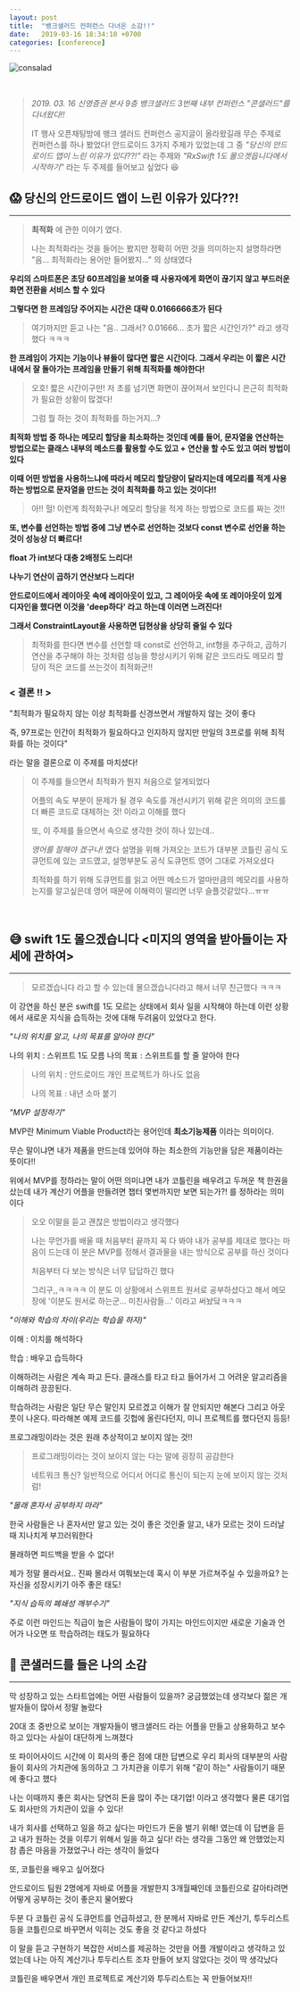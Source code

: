 ```yaml
---
layout: post
title:  "뱅크샐러드 컨퍼런스 다녀온 소감!!"
date:   2019-03-16 18:34:10 +0700
categories: [conference]
---
```

![consalad](https://user-images.githubusercontent.com/31889335/54476387-09bd0480-4840-11e9-9e0d-a3f99914f44c.PNG)

<br>


> _2019. 03. 16 신영증권 본사 9층 뱅크샐러드 3번째 내부 컨퍼런스 "콘샐러드"를 다녀왔다!!_ 
>
> IT 행사 오픈채팅방에 뱅크 샐러드 컨퍼런스 공지글이 올라왔길래 무슨 주제로 컨퍼런스를 하나 봤었다! 안드로이드 3가지 주제가 있었는데 그 중 _"당신의 안드로이드 앱이 느린 이유가 있다??!"_ 라는 주제와 _"RxSwift 1도 몰으겟읍니다에서 시작하기"_ 라는 두 주제를 들어보고 싶었다 😆

## 😱 당신의 안드로이드 앱이 느린 이유가 있다??!
---
>__최적화__ 에 관한 이야기 였다.
>
> 나는 최적화라는 것을 들어는 봤지만 정확히 어떤 것을 의미하는지 설명하라면 "음... 최적화라는 용어만 들어봤지..." 의 상태였다  

__우리의 스마트폰은 초당 60프레임을 보여줄 때 사용자에게 화면이 끊기지 않고 부드러운 화면 전환을 서비스 할 수 있다__

__그렇다면 한 프레임당 주어지는 시간은 대략 0.0166666초가 된다__

>여기까지만 듣고 나는 "음.. 그래서? 0.01666... 초가 짧은 시간인가?" 라고 생각했다 ㅋㅋㅋ

__한 프레임이 가지는 기능이나 뷰들이 많다면 짧은 시간이다. 그래서 우리는 이 짧은 시간 내에서 잘 돌아가는 프레임을 만들기 위해 최적화를 해야한다!__

> 오호! 짧은 시간이구만! 저 초를 넘기면 화면이 끊어져서 보인다니 은근히 최적화가 필요한 상황이 많겠다! 
>
>그럼 뭘 하는 것이 최적화를 하는거지...?

__최적화 방법 중 하나는 메모리 할당을 최소화하는 것인데 예를 들어, 문자열을 연산하는 방법으로는 클래스 내부의 메소드를 활용할 수도 있고 + 연산을 할 수도 있고 여러 방법이 있다__

__이때 어떤 방법을 사용하느냐에 따라서 메모리 할당량이 달라지는데 메모리를 적게 사용하는 방법으로 문자열을 만드는 것이 최적화를 하고 있는 것이다!!__

> 아!! 헐! 이런게 최적화구나! 메모리 할당을 적게 하는 방법으로 코드를 짜는 것!!

__또, 변수를 선언하는 방법 중에 그냥 변수로 선언하는 것보다 const 변수로 선언을 하는 것이 성능상 더 빠르다!__

__float 가 int보다 대충 2배정도 느리다!__

__나누기 연산이 곱하기 연산보다 느리다!__

__안드로이드에서 레이아웃 속에 레이아웃이 있고, 그 레이아웃 속에 또 레이아웃이 있게 디자인을 했다면 이것을 'deep하다' 라고 하는데 이러면 느려진다!__

__그래서 ConstraintLayout을 사용하면 딥현상을 상당히 줄일 수 있다__

> 최적화를 한다면 변수를 선언할 때 const로 선언하고, int형을 추구하고, 곱하기 연산을 추구해야 하는 것처럼 성능을 향상시키기 위해 같은 코드라도 메모리 할당이 적은 코드를 쓰는것이 최적화군!!

### < 결론 !! >

"최적화가 필요하지 않는 이상 최적화를 신경쓰면서 개발하지 않는 것이 좋다 

즉, 97프로는 인간이 최적화가 필요하다고 인지하지 않지만 만일의 3프로를 위해 최적화를 하는 것이다"

라는 말을 결론으로 이 주제를 마치셨다!

> 이 주제를 들으면서 최적화가 뭔지 처음으로 알게되었다
>
>어플의 속도 부분이 문제가 될 경우 속도를 개선시키기 위해 같은 의미의 코드를 더 빠른 코드로 대체하는 것! 이라고 이해를 했다
>
>또, 이 주제를 들으면서 속으로 생각한 것이 하나 있는데..
>
> _영어를 잘해야 겠구나!_ 였다 설명을 위해 가져오는 코드가 대부분 코틀린 공식 도큐먼트에 있는 코드였고, 설명부분도 공식 도큐먼트 영어 그대로 가져오셨다 
>
>최적화를 하기 위해 도큐먼트를 읽고 어떤 메소드가 얼마만큼의 메모리를 사용하는지를 알고싶은데 영어 때문에 이해력이 딸리면 너무 슬플것같았다...ㅠㅠ

<br>

## 😅 swift 1도 몰으겠습니다 <미지의 영역을 받아들이는 자세에 관하여>
---
> 모르겠습니다 라고 할 수 있는데 몰으겠습니다라고 해서 너무 친근했다 ㅋㅋㅋ

이 강연을 하신 분은 swift를 1도 모르는 상태에서 회사 일을 시작해야 하는데 이런 상황에서 새로운 지식을 습득하는 것에 대해 두려움이 있었다고 한다. 

_"나의 위치를 알고, 나의 목표를 알아야 한다"_

나의 위치 : 스위프트 1도 모름
나의 목표 : 스위프트를 할 줄 알아야 한다

>나의 위치 : 안드로이드 개인 프로젝트가 하나도 없음
>
>나의 목표 : 내년 소마 붙기

_"MVP 설정하기"_

MVP란 Minimum Viable Product라는 용어인데 __최소기능제품__ 이라는 의미이다. 

무슨 말이냐면 내가 제품을 만드는데 있어야 하는 최소한의 기능만을 담은 제품이라는 뜻이다!!

위에서 MVP를 정하라는 말이 어떤 의미냐면 내가 코틀린을 배우려고 두꺼운 책 한권을 샀는데 내가 계산기 어플을 만들려면 챕터 몇번까지만 보면 되는가?! 를 정하라는 의미이다

> 오오 이말을 듣고 괜찮은 방법이라고 생각했다 
>
> 나는 무언가를 배울 때 처음부터 끝까지 꼭 다 봐야 내가 공부를 제대로 했다는 마음이 드는데 이 분은 MVP를 정해서 결과물을 내는 방식으로 공부를 하신 것이다
>
> 처음부터 다 보는 방식은 너무 답답하긴 했다
>
>그리구,,ㅋㅋㅋㅋ 이 분도 이 상황에서 스위프트 원서로 공부하셨다고 해서 메모장에 '이분도 원서로 하는군... 미친사람들...' 이라고 써놨닼ㅋㅋㅋ

_"이해와 학습의 차이(우리는 학습을 하자)"_

이해 : 이치를 해석하다

학습 : 배우고 습득하다

이해하려는 사람은 계속 파고 든다. 클래스를 타고 타고 들어가서 그 어려운 알고리즘을 이해하려 끙끙된다.

학습하려는 사람은 일단 무슨 말인지 모르겠고 이해가 잘 안되지만 해본다 그리고 아웃풋이 나온다. 따라해본 예제 코드를 깃헙에 올린다던지, 미니 프로젝트를 했다던지 등등!

프로그래밍이라는 것은 원래 추상적이고 보이지 않는 것!!

> 프로그래밍이라는 것이 보이지 않는 다는 말에 굉장히 공감한다
>
> 네트워크 통신? 일반적으로 어디서 어디로 통신이 되는지 눈에 보이지 않는 것처럼! 

_"몰래 혼자서 공부하지 마라"_

한국 사람들은 나 혼자서만 알고 있는 것이 좋은 것인줄 알고, 내가 모르는 것이 드러날 때 지나치게 부끄러워한다

몰래하면 피드백을 받을 수 없다!

제가 정말 몰라서요.. 진짜 몰라서 여쭤보는데 혹시 이 부분 가르쳐주실 수 있을까요? 는 자신을 성장시키기 아주 좋은 태도!

_"지식 습득의 폐쇄성 깨부수기"_

주로 이런 마인드는 직급이 높은 사람들이 많이 가지는 마인드이지만 새로운 기술과 언어가 나오면 또 학습하려는 태도가 필요하다

## 💨 콘샐러드를 들은 나의 소감
---
막 성장하고 있는 스타트업에는 어떤 사람들이 있을까? 궁금했었는데 생각보다 젊은 개발자들이 많아서 정말 놀랐다

20대 초 중반으로 보이는 개발자들이 뱅크샐러드 라는 어플을 만들고 상용화하고 보수하고 있다는 사실이 대단하게 느껴졌다 

또 파이어사이드 시간에 이 회사의 좋은 점에 대한 답변으로 우리 회사의 대부분의 사람들이 회사의 가치관에 동의하고 그 가치관을 이루기 위해 "같이 하는" 사람들이기 때문에 좋다고 했다

나는 이때까지 좋은 회사는 당연히 돈을 많이 주는 대기업! 이라고 생각했다 물론 대기업도 회사만의 가치관이 있을 수 있다! 

 내가 회사를 선택하고 일을 하고 싶다는 마인드가 돈을 벌기 위해! 였는데 이 답변을 듣고 내가 원하는 것을 이루기 위해서 일을 하고 싶다! 라는 생각을 그동안 왜 안했었는지 참 좁은 마음을 가졌었구나 라는 생각이 들었다

또, 코틀린을 배우고 싶어졌다 

안드로이드 팀원 2명에게 자바로 어플을 개발한지 3개월째인데 코틀린으로 갈아타려면 어떻게 공부하는 것이 좋은지 물어봤다

두분 다 코틀린 공식 도큐먼트를 언급하셨고, 한 분께서 자바로 만든 계산기, 투두리스트 등을 코틀린으로 바꾸면서 익히는 것도 좋을 것 같다고 하셨다

이 말을 듣고 구현하기 복잡한 서비스를 제공하는 것만을 어플 개발이라고 생각하고 있었는데 나는 아직 계산기나 투두리스트 조차 만들어 보지 않았다는 것이 딱 생각났다 

코틀린을 배우면서 개인 프로젝트로 계산기와 투두리스트는 꼭 만들어보자!!
